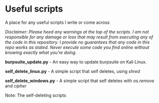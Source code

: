 # Useful scripts
A place for any useful scripts I write or come across


_Disclaimer:
Please heed any warnings at the top of the scripts. 
I am not responsible for any damage or loss that may result from executing
any of the code in this repository. I provide no guarantees that any code in this repo works as stated. Never execute some code you find online
without knowing exactly what you're doing._

**burpsuite_update.py** - An easy way to update burpsuite on Kali Linux.

**self_delete_linux.py** - A simple script that self deletes, using _shred_ 

**self_delete_windows.py** - A simple script that self deletes with _os.remove_ and _cipher_

Note: The self-deleting scripts 
